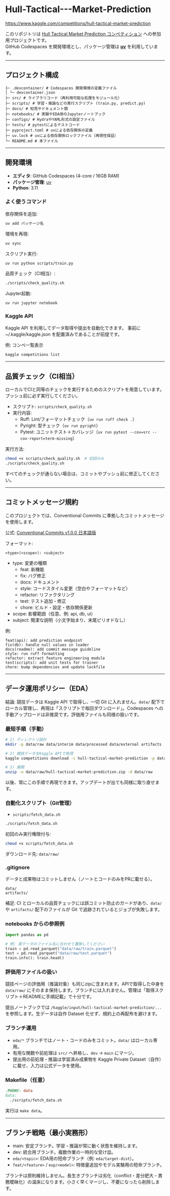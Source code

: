 # Hull-Tactical---Market-Prediction
https://www.kaggle.com/competitions/hull-tactical-market-prediction

このリポジトリは [Hull Tactical Market Prediction コンペティション](https://www.kaggle.com/competitions/hull-tactical-market-prediction) への参加用プロジェクトです。  
GitHub Codespaces を開発環境とし、パッケージ管理は **[uv](https://github.com/astral-sh/uv)** を利用しています。

---

## プロジェクト構成

```text
├─ .devcontainer/ # Codespaces 開発環境の定義ファイル
│ └─ devcontainer.json
├─ src/ # ライブラリコード（再利用可能な処理をモジュール化）
├─ scripts/ # 学習・推論などの実行スクリプト (train.py, predict.py)
├─ docs/ # 知見やドキュメント類
├─ notebooks/ # 実験やEDA用のJupyterノートブック
├─ configs/ # HydraやYAML形式の設定ファイル
├─ tests/ # pytestによるテストコード
├─ pyproject.toml # uvによる依存関係の定義
├─ uv.lock # uvによる依存関係ロックファイル（再現性保証）
└─ README.md # 本ファイル
```

---

## 開発環境

- **エディタ**: GitHub Codespaces (4-core / 16GB RAM)  
- **パッケージ管理**: [uv](https://github.com/astral-sh/uv)  
- **Python**: 3.11  

### よく使うコマンド

依存関係を追加:

```bash
uv add パッケージ名
```

環境を再現:

```bash
uv sync
```

スクリプト実行:

```bash
uv run python scripts/train.py
```

品質チェック（CI相当）:

```bash
./scripts/check_quality.sh
```

Jupyter起動:

```bash
uv run jupyter notebook
```

### Kaggle API

Kaggle API を利用してデータ取得や提出を自動化できます。
事前に ~/.kaggle/kaggle.json を配置済みであることが前提です。

例: コンペ一覧表示

```bash
kaggle competitions list
```

---

## 品質チェック（CI相当）

ローカルでCIと同等のチェックを実行するためのスクリプトを用意しています。プッシュ前に必ず実行してください。

- スクリプト: `scripts/check_quality.sh`
- 実行内容:
  - Ruff: Lint/フォーマットチェック（`uv run ruff check .`）
  - Pyright: 型チェック（`uv run pyright`）
  - Pytest: ユニットテスト＋カバレッジ（`uv run pytest --cov=src --cov-report=term-missing`）

実行方法:

```bash
chmod +x scripts/check_quality.sh  # 初回のみ
./scripts/check_quality.sh
```

すべてのチェックが通らない場合は、コミットやプッシュ前に修正してください。

---

## コミットメッセージ規約

このプロジェクトでは、Conventional Commits に準拠したコミットメッセージを使用します。

公式: [Conventional Commits v1.0.0 日本語版](https://www.conventionalcommits.org/ja/v1.0.0/)

フォーマット:

```text
<type>(<scope>): <subject>
```

- type: 変更の種類
  - feat: 新機能
  - fix: バグ修正
  - docs: ドキュメント
  - style: コードスタイル変更（空白やフォーマットなど）
  - refactor: リファクタリング
  - test: テスト追加・修正
  - chore: ビルド・設定・依存関係更新
- scope: 影響範囲（任意、例: api, db, ui）
- subject: 簡潔な説明（小文字始まり、末尾ピリオドなし）

例:

```text
feat(api): add prediction endpoint
fix(db): handle null values in loader
docs(readme): add commit message guideline
style: run ruff formatting
refactor: extract feature engineering module
test(scripts): add unit tests for trainer
chore: bump dependencies and update lockfile
```

---

## データ運用ポリシー（EDA）

結論: 競技データは Kaggle API で取得し、一切 Git に入れません。`data/` 配下でローカル管理し、再現は「スクリプトで毎回ダウンロード」。Codespaces への手動アップロードは非推奨です。評価用ファイルも同様の扱いです。

### 最短手順（手動）

```bash
# 1) ディレクトリ設計
mkdir -p data/raw data/interim data/processed data/external artifacts

# 2) 競技データをKaggle APIで取得
kaggle competitions download -c hull-tactical-market-prediction -p data/raw

# 3) 展開
unzip -o data/raw/hull-tactical-market-prediction.zip -d data/raw
```

以後、常にこの手順で再現できます。アップデートが出ても同様に取り直せます。

### 自動化スクリプト（Git管理）

- `scripts/fetch_data.sh`

```bash
./scripts/fetch_data.sh
```

初回のみ実行権限付与:

```bash
chmod +x scripts/fetch_data.sh
```

ダウンロード先: `data/raw/`

### .gitignore

データと成果物はコミットしません（ノートとコードのみをPRに載せる）。

```gitignore
data/
artifacts/
```

補足: CI とローカルの品質チェックには誤コミット防止のガードがあり、`data/` や `artifacts/` 配下のファイルが Git で追跡されているとジョブが失敗します。

### notebooks からの参照例

```python
import pandas as pd

# 例: 実データのファイル名に合わせて置換してください
train = pd.read_parquet("data/raw/train.parquet")
test = pd.read_parquet("data/raw/test.parquet")
train.info(); train.head()
```

### 評価用ファイルの扱い

競技ページの評価用（推論対象）も同じzipに含まれます。APIで取得した中身を `data/raw/` にそのまま保持します。ブランチには入れません。管理は「取得スクリプト＋READMEに手順記載」で十分です。

提出ノートブックでは `/kaggle/input/hull-tactical-market-prediction/...` を参照します。生データは自作 Dataset 化せず、規約上の再配布を避けます。

### ブランチ運用

- `eda/*` ブランチではノート・コードのみをコミット。`data/` はローカル専用。
- 有用な関数や前処理は `src/` へ昇格し、`dev` → `main` にマージ。
- 提出用の前処理・推論は学習済み成果物を Kaggle Private Dataset（自作）に載せ、入力は公式データを使用。

### Makefile（任意）

```makefile
.PHONY: data
data:
  ./scripts/fetch_data.sh
```

実行は `make data`。

---

## ブランチ戦略（最小実務形）

- main: 安定ブランチ。学習・推論が常に動く状態を維持します。
- dev: 統合用ブランチ。複数作業の一時的な受け皿。
- `eda/<topic>`: EDA用の短命ブランチ（例: `eda/target-dist`）。
- `feat/<feature>` / `exp/<model>`: 特徴量追加やモデル実験用の短命ブランチ。

ブランチは原則維持しません。長生きブランチは劣化（conflict・差分肥大・責務曖昧化）の温床になります。小さく早くマージし、不要になったら削除します。
